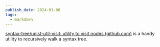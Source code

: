 ```yaml
---
publish_date: 2024-01-08
tags:
  - markdown
---
```

[syntax-tree/unist-util-visit: utility to visit nodes (github.com)](https://github.com/syntax-tree/unist-util-visit) is a handy utility to recursively walk a syntax tree.
